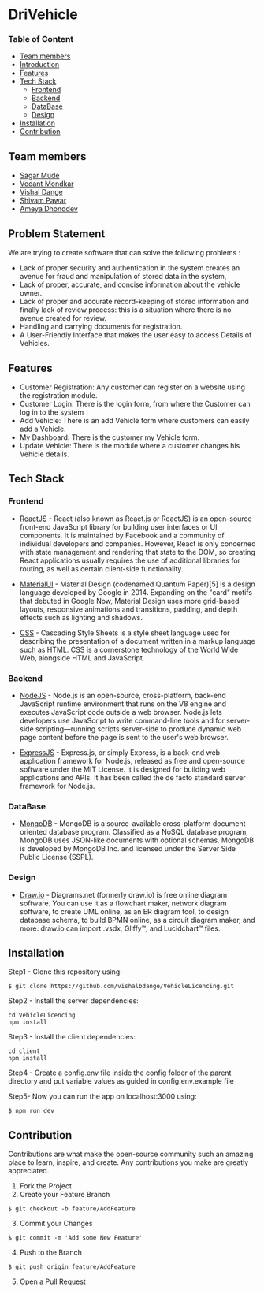 # **DriVehicle**

### Table of Content

  - [Team members](#team-members)
  - [Introduction](#introduction)
  - [Features](#features)
  - [Tech Stack](#tech-stack)
    - [Frontend](#frontend)
    - [Backend](#backend)
    - [DataBase](#database)
    - [Design](#design)
  - [Installation](#installation)
  - [Contribution](#contribution)

## Team members

- [Sagar Mude](https://github.com/sagarmude7)
- [Vedant Mondkar](https://github.com/vdmondkr2002)
- [Vishal Dange](https://github.com/vishalbdange)
- [Shivam Pawar](https://github.com/theshivv)
- [Ameya Dhonddev](https://github.com/)

## Problem Statement

We are trying to create software that can solve the following problems : 
- Lack of proper security and authentication in the system creates an avenue for fraud and manipulation of stored data in the system, 
- Lack of proper, accurate, and concise information about the vehicle owner.
- Lack of proper and accurate record-keeping of stored information and finally lack of review process: this is a situation where there is no avenue created for review.
- Handling and carrying documents for registration.
- A User-Friendly Interface that makes the user easy to access Details of Vehicles.


## Features

- Customer Registration: Any customer can register on a website using the registration module.
- Customer Login: There is the login form, from where the Customer can log in to the system
- Add Vehicle: There is an add Vehicle form where customers can easily add a Vehicle.
- My Dashboard: There is the customer my Vehicle form.
- Update Vehicle: There is the module where a customer changes his Vehicle details.

## Tech Stack

### Frontend

- [ReactJS](https://reactjs.org/) - React (also known as React.js or ReactJS) is an open-source front-end JavaScript library for building user interfaces or UI components. It is maintained by Facebook and a community of individual developers and companies. However, React is only concerned with state management and rendering that state to the DOM, so creating React applications usually requires the use of additional libraries for routing, as well as certain client-side functionality.

- [MaterialUI](https://material-ui.com/) - Material Design (codenamed Quantum Paper)[5] is a design language developed by Google in 2014. Expanding on the "card" motifs that debuted in Google Now, Material Design uses more grid-based layouts, responsive animations and transitions, padding, and depth effects such as lighting and shadows.

- [CSS](https://developer.mozilla.org/en-US/docs/Web/CSS) - Cascading Style Sheets is a style sheet language used for describing the presentation of a document written in a markup language such as HTML. CSS is a cornerstone technology of the World Wide Web, alongside HTML and JavaScript.

### Backend

- [NodeJS](https://nodejs.org/en/) - Node.js is an open-source, cross-platform, back-end JavaScript runtime environment that runs on the V8 engine and executes JavaScript code outside a web browser. Node.js lets developers use JavaScript to write command-line tools and for server-side scripting—running scripts server-side to produce dynamic web page content before the page is sent to the user's web browser.

- [ExpressJS](https://expressjs.com/) - Express.js, or simply Express, is a back-end web application framework for Node.js, released as free and open-source software under the MIT License. It is designed for building web applications and APIs. It has been called the de facto standard server framework for Node.js.

### DataBase

- [MongoDB](https://www.mongodb.com/) - MongoDB is a source-available cross-platform document-oriented database program. Classified as a NoSQL database program, MongoDB uses JSON-like documents with optional schemas. MongoDB is developed by MongoDB Inc. and licensed under the Server Side Public License (SSPL).

### Design

- [Draw.io](https://app.diagrams.net/) - Diagrams.net (formerly draw.io) is free online diagram software. You can use it as a flowchart maker, network diagram software, to create UML online, as an ER diagram tool, to design database schema, to build BPMN online, as a circuit diagram maker, and more. draw.io can import .vsdx, Gliffy™, and Lucidchart™ files.


## Installation

Step1 - Clone this repository using:

```
$ git clone https://github.com/vishalbdange/VehicleLicencing.git
```

Step2 - Install the server dependencies:

```
cd VehicleLicencing
npm install
```

Step3 - Install the client dependencies:

```
cd client
npm install
```

Step4 - Create a config.env file inside the config folder of the parent directory and put variable values as guided in config.env.example file

Step5-
Now you can run the app on localhost:3000 using:

```
$ npm run dev
```

## Contribution

Contributions are what make the open-source community such an amazing place to learn, inspire, and create. Any contributions you make are greatly appreciated.

1. Fork the Project
2. Create your Feature Branch 
```
$ git checkout -b feature/AddFeature
```
3. Commit your Changes
```
$ git commit -m 'Add some New Feature'
```
4. Push to the Branch 
```
$ git push origin feature/AddFeature
```
5. Open a Pull Request

